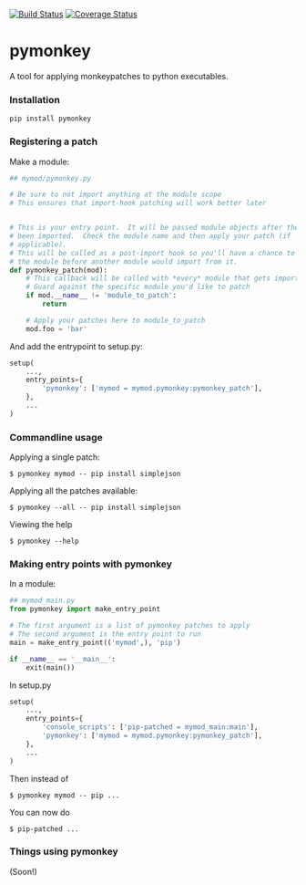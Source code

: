 [![Build Status](https://travis-ci.org/asottile/pymonkey.svg?branch=master)](https://travis-ci.org/asottile/pymonkey)
[![Coverage Status](https://img.shields.io/coveralls/asottile/pymonkey.svg?branch=master)](https://coveralls.io/r/asottile/pymonkey)

pymonkey
========

A tool for applying monkeypatches to python executables.

### Installation

```
pip install pymonkey
```

### Registering a patch

Make a module:

```python
## mymod/pymonkey.py

# Be sure to not import anything at the module scope
# This ensures that import-hook patching will work better later


# This is your entry point.  It will be passed module objects after they have
# been imported.  Check the module name and then apply your patch (if
# applicable).
# This will be called as a post-import hook so you'll have a chance to modify
# the module before another module would import from it.
def pymonkey_patch(mod):
    # This callback will be called with *every* module that gets imported
    # Guard against the specific module you'd like to patch
    if mod.__name__ != 'module_to_patch':
        return

    # Apply your patches here to module_to_patch
    mod.foo = 'bar'
```

And add the entrypoint to setup.py:

```python
setup(
    ...,
    entry_points={
        'pymonkey': ['mymod = mymod.pymonkey:pymonkey_patch'],
    },
    ...
)
```

### Commandline usage

Applying a single patch:

```
$ pymonkey mymod -- pip install simplejson
```

Applying all the patches available:

```
$ pymonkey --all -- pip install simplejson
```

Viewing the help

```
$ pymonkey --help
```

### Making entry points with pymonkey

In a module:

```python
## mymod_main.py
from pymonkey import make_entry_point

# The first argument is a list of pymonkey patches to apply
# The second argument is the entry point to run
main = make_entry_point(('mymod',), 'pip')

if __name__ == '__main__':
    exit(main())
```

In setup.py

```python
setup(
    ...,
    entry_points={
        'console_scripts': ['pip-patched = mymod_main:main'],
        'pymonkey': ['mymod = mymod.pymonkey:pymonkey_patch'],
    },
    ...
)
```

Then instead of

```
$ pymonkey mymod -- pip ...
```

You can now do

```
$ pip-patched ...
```

### Things using pymonkey

(Soon!)
